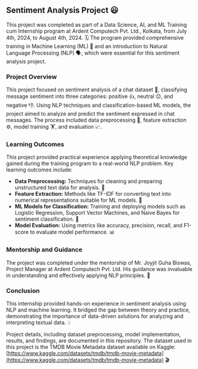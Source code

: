 ## Sentiment Analysis Project 😃

This project was completed as part of a Data Science, AI, and ML Training cum Internship program at Ardent Computech Pvt. Ltd., Kolkata, from July 4th, 2024, to August 4th, 2024. 🗓️ The program provided comprehensive training in Machine Learning (ML) 🤖 and an introduction to Natural Language Processing (NLP) 🗣️, which were essential for this sentiment analysis project.

### Project Overview

This project focused on sentiment analysis of a chat dataset 💬, classifying message sentiment into three categories: positive 👍, neutral 😐, and negative 👎. Using NLP techniques and classification-based ML models, the project aimed to analyze and predict the sentiment expressed in chat messages. The process included data preprocessing 🧹, feature extraction ⚙️, model training 🏋️, and evaluation 📈.

### Learning Outcomes

This project provided practical experience applying theoretical knowledge gained during the training program to a real-world NLP problem. Key learning outcomes include:

*   **Data Preprocessing:** Techniques for cleaning and preparing unstructured text data for analysis. 🧼
*   **Feature Extraction:** Methods like TF-IDF for converting text into numerical representations suitable for ML models. 🔢
*   **ML Models for Classification:** Training and deploying models such as Logistic Regression, Support Vector Machines, and Naive Bayes for sentiment classification. 🤖
*   **Model Evaluation:** Using metrics like accuracy, precision, recall, and F1-score to evaluate model performance. 📊

### Mentorship and Guidance

The project was completed under the mentorship of Mr. Joyjit Guha Biswas, Project Manager at Ardent Computech Pvt. Ltd. His guidance was invaluable in understanding and effectively applying NLP principles. 🙏

### Conclusion

This internship provided hands-on experience in sentiment analysis using NLP and machine learning. It bridged the gap between theory and practice, demonstrating the importance of data-driven solutions for analyzing and interpreting textual data. 💡

Project details, including dataset preprocessing, model implementation, results, and findings, are documented in this repository. The dataset used in this project is the TMDB Movie Metadata dataset available on Kaggle: [https://www.kaggle.com/datasets/tmdb/tmdb-movie-metadata](https://www.kaggle.com/datasets/tmdb/tmdb-movie-metadata) 🎬
